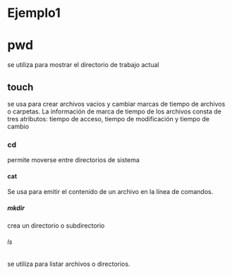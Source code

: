 # Ejemplo1

# pwd
se utiliza para mostrar el directorio de trabajo actual

## touch
se usa para crear archivos vacios y cambiar marcas de tiempo de archivos o carpetas. La información de marca de tiempo de los archivos consta de tres atributos: tiempo de acceso, tiempo de modificación y tiempo de cambio

### cd
permite moverse entre directorios de sistema

#### cat
Se usa para emitir el contenido de un archivo en la línea de comandos.

##### mkdir
crea un directorio o subdirectorio

###### ls
se utiliza para listar archivos o directorios.




